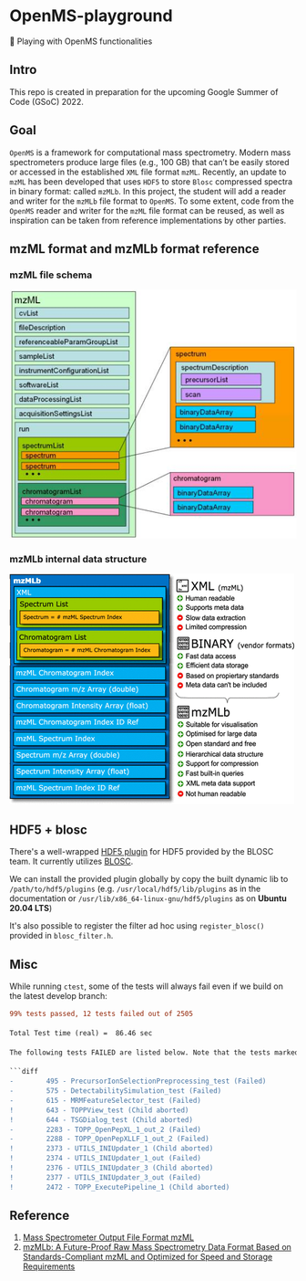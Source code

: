 # OpenMS-playground

🎢 Playing with OpenMS functionalities

## Intro

This repo is created in preparation for the upcoming Google Summer of Code (GSoC) 2022.

## Goal

`OpenMS` is a framework for computational mass spectrometry. Modern mass spectrometers produce large files (e.g., 100 GB) that can’t be easily stored or accessed in the established `XML` file format `mzML`. Recently, an update to `mzML` has been developed that uses `HDF5` to store `Blosc` compressed spectra in binary format: called `mzMLb`.
In this project, the student will add a reader and writer for the `mzMLb` file format to `OpenMS`. To some extent, code from the `OpenMS` reader and writer for the `mzML` file format can be reused, as well as inspiration can be taken from reference implementations by other parties.

## mzML format and mzMLb format reference

### mzML file schema

![mzML schema](img/20220416170157.png)

### mzMLb internal data structure

![mzMLb internal data structure](img/20220416170245.png)

## HDF5 + blosc

There's a well-wrapped [HDF5 plugin](https://github.com/Blosc/hdf5-blosc) for
HDF5 provided by the BLOSC team. It currently utilizes [BLOSC](https://github.com/Blosc/c-blosc).

We can install the provided plugin globally by copy the built dynamic lib to
`/path/to/hdf5/plugins` (e.g. `/usr/local/hdf5/lib/plugins` as in the documentation
 or `/usr/lib/x86_64-linux-gnu/hdf5/plugins` as on **Ubuntu 20.04 LTS**)

It's also possible to register the filter ad hoc using `register_blosc()` provided
in `blosc_filter.h`.

## Misc

While running `ctest`, some of the tests will always fail even if we build on the latest develop branch:

```diff
99% tests passed, 12 tests failed out of 2505

Total Test time (real) =  86.46 sec

The following tests FAILED are listed below. Note that the tests marked by `!` only fail on machines without GUI.

```diff
-        495 - PrecursorIonSelectionPreprocessing_test (Failed)
-        575 - DetectabilitySimulation_test (Failed)
-        615 - MRMFeatureSelector_test (Failed)
!        643 - TOPPView_test (Child aborted)
!        644 - TSGDialog_test (Child aborted)
-        2283 - TOPP_OpenPepXL_1_out_2 (Failed)
-        2288 - TOPP_OpenPepXLLF_1_out_2 (Failed)
!        2373 - UTILS_INIUpdater_1 (Child aborted)
!        2374 - UTILS_INIUpdater_1_out (Failed)
!        2376 - UTILS_INIUpdater_3 (Child aborted)
!        2377 - UTILS_INIUpdater_3_out (Failed)
!        2472 - TOPP_ExecutePipeline_1 (Child aborted)
```

## Reference

1. [Mass Spectrometer Output File Format mzML](https://www.ncbi.nlm.nih.gov/pmc/articles/PMC3073315/)
2. [mzMLb: A Future-Proof Raw Mass Spectrometry Data Format Based on Standards-Compliant mzML and Optimized for Speed and Storage Requirements](https://pubs.acs.org/doi/10.1021/acs.jproteome.0c00192)
